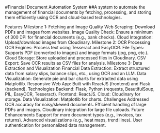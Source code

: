 #Financial Document Automation System
##A system to automate the management of financial documents by fetching, processing, and storing them efficiently using OCR and cloud-based technologies.

Features
Milestone 1: Fetching and Image Quality
Web Scraping: Download PDFs and images from websites.
Image Quality Check: Ensure a minimum of 300 DPI for financial documents (e.g., bank checks).
Cloud Integration: Upload/download images from Cloudinary.
Milestone 2: OCR Processing
OCR Engines: Process text using Tesseract and EasyOCR.
File Types: Supports PDF (converted to images) and image formats (jpg, png, etc.).
Cloud Storage: Store uploaded and processed files in Cloudinary.
CSV Export: Save OCR results as CSV files for analysis.
Milestone 3: Data Extraction and Visualization
Financial Data Extraction: Extract structured data from salary slips, balance slips, etc., using OCR and an LLM.
Data Visualization: Generate pie and bar charts for extracted data using Matplotlib.
Responsive Web App: Built with ReactJS (frontend) and Flask (backend).
Technologies
Backend: Flask, Python (requests, BeautifulSoup, PIL, EasyOCR, Tesseract).
Frontend: ReactJS.
Cloud: Cloudinary for storage.
Data Visualization: Matplotlib for charts.
Challenges Addressed
OCR accuracy for noisy/skewed documents.
Efficient handling of large PDFs and images.
Cloudinary integration for large file uploads.
Future Enhancements
Support for more document types (e.g., invoices, tax returns).
Advanced visualizations (e.g., heat maps, trend lines).
User authentication for personalized data management.
